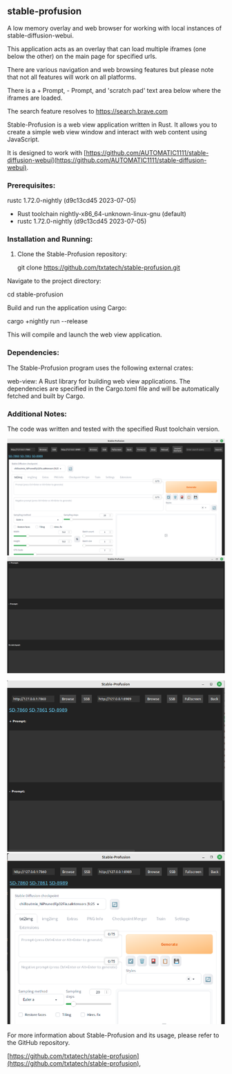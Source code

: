 ## stable-profusion

A low memory overlay and web browser for working with local instances of stable-diffusion-webui.

This application acts as an overlay that can load multiple iframes (one below the other) on the main page for specified urls.

There are various navigation and web browsing features but please note that not all features will work on all platforms. 

There is a + Prompt, - Prompt, and 'scratch pad' text area below where the iframes are loaded.

The search feature resolves to https://search.brave.com

Stable-Profusion is a web view application written in Rust. It allows you to create a simple web view window and interact with web content using JavaScript.

It is designed to work with [https://github.com/AUTOMATIC1111/stable-diffusion-webui](https://github.com/AUTOMATIC1111/stable-diffusion-webui).

### Prerequisites:

rustc 1.72.0-nightly (d9c13cd45 2023-07-05)

- Rust toolchain nightly-x86_64-unknown-linux-gnu (default)
- rustc 1.72.0-nightly (d9c13cd45 2023-07-05)



### Installation and Running:

1. Clone the Stable-Profusion repository:


   git clone https://github.com/txtatech/stable-profusion.git

Navigate to the project directory:

cd stable-profusion

Build and run the application using Cargo:

cargo +nightly run --release

This will compile and launch the web view application.

### Dependencies:

The Stable-Profusion program uses the following external crates:

web-view: A Rust library for building web view applications.
The dependencies are specified in the Cargo.toml file and will be automatically fetched and built by Cargo.

### Additional Notes:

The code was written and tested with the specified Rust toolchain version.

![Example Image 1](https://github.com/txtatech/stable-profusion/blob/main/s-p-Example-1.png)
![Example Image 2](https://github.com/txtatech/stable-profusion/blob/main/s-p-Example-2.png)

![Small Window Example Image 1](https://github.com/txtatech/stable-profusion/blob/main/s-p1.png)
![Small Window Example Image 2](https://github.com/txtatech/stable-profusion/blob/main/s-p2.png)

For more information about Stable-Profusion and its usage, please refer to the GitHub repository.

[https://github.com/txtatech/stable-profusion](https://github.com/txtatech/stable-profusion),
